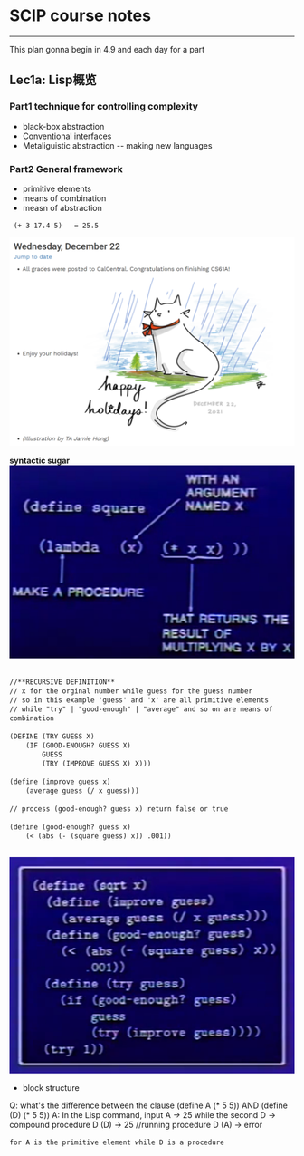 # SCIP course notes
--------

This plan gonna begin in 4.9 and each day for a part

## Lec1a: Lisp概览


### Part1 technique for controlling complexity
- black-box abstraction
- Conventional interfaces
- Metaliguistic abstraction -- making new languages

### Part2 General framework
- primitive elements
- means of combination
- measn of abstraction

``` Lisp
 (+ 3 17.4 5)   = 25.5
```

![Introcution](./pics/Introduction.png)

**syntactic sugar** 
![Lambda](./pics/Lambda.png)

``` Lisp

//**RECURSIVE DEFINITION** 
// x for the orginal number while guess for the guess number
// so in this example 'guess' and 'x' are all primitive elements
// while "try" | "good-enough" | "average" and so on are means of combination

(DEFINE (TRY GUESS X)
    (IF (GOOD-ENOUGH? GUESS X)
        GUESS
        (TRY (IMPROVE GUESS X) X)))
        
(define (improve guess x)
    (average guess (/ x guess)))
    
// process (good-enough? guess x) return false or true

(define (good-enough? guess x)
    (< (abs (- (square guess) x)) .001))
    
```

![square-box](./pics/square-box.png)
- block structure

Q: what's the difference between the clause
    (define A (* 5 5)) AND (define (D) (* 5 5))
A: In the Lisp command, input 
    A -> 25 while the second
    D -> compound procedure D
    (D) -> 25 //running procedure D
    (A) -> error
    
    for A is the primitive element while D is a procedure
    
